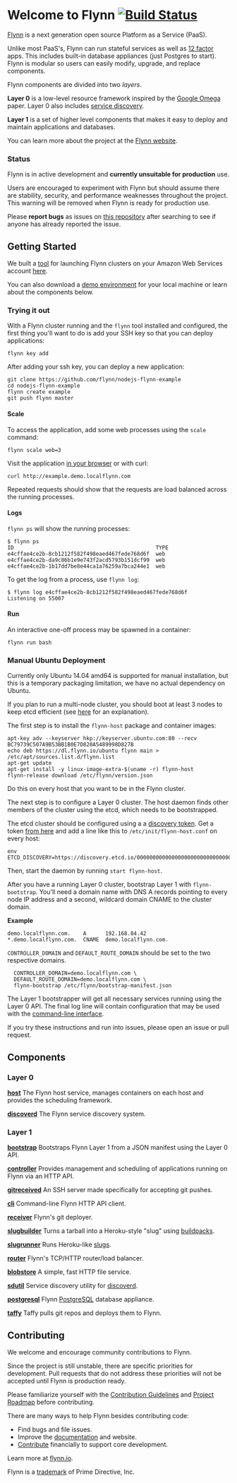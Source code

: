 # Welcome to Flynn [![Build Status](https://travis-ci.org/flynn/flynn.svg?branch=master)](https://travis-ci.org/flynn/flynn)

[Flynn](https://flynn.io) is a next generation open source Platform as a Service
(PaaS).

Unlike most PaaS's, Flynn can run stateful services as well as [12
factor](http://12factor.net/) apps. This includes built-in database appliances
(just Postgres to start). Flynn is modular so users can easily modify, upgrade,
and replace components.

Flynn components are divided into two _layers_.

**Layer 0** is a low-level resource framework inspired by the [Google
Omega](http://eurosys2013.tudos.org/wp-content/uploads/2013/paper/Schwarzkopf.pdf)
paper. Layer 0 also includes [service discovery](/discoverd).

**Layer 1** is a set of higher level components that makes it easy to deploy and
maintain applications and databases.

You can learn more about the project at the [Flynn website](https://flynn.io).

### Status

Flynn is in active development and **currently unsuitable for production** use.

Users are encouraged to experiment with Flynn but should assume there are
stability, security, and performance weaknesses throughout the project. This
warning will be removed when Flynn is ready for production use.

Please **report bugs** as issues on [this
repository](https://github.com/flynn/flynn/issues) after searching to see if
anyone has already reported the issue.

## Getting Started

We built a [tool](https://dashboard.flynn.io) for launching Flynn clusters on your
Amazon Web Services account [here](https://dashboard.flynn.io).

You can also download a [demo environment](/demo) for your local machine or
learn about the components below.

### Trying it out

With a Flynn cluster running and the `flynn` tool installed and configured, the
first thing you'll want to do is add your SSH key so that you can deploy
applications:

```text
flynn key add
```

After adding your ssh key, you can deploy a new application:

```text
git clone https://github.com/flynn/nodejs-flynn-example
cd nodejs-flynn-example
flynn create example
git push flynn master
```

#### Scale

To access the application, add some web processes using the `scale`
command:

```text
flynn scale web=3
```

Visit the application [in your browser](http://example.demo.localflynn.com) or with curl:

```text
curl http://example.demo.localflynn.com
```

Repeated requests should show that the requests are load balanced across the
running processes.

#### Logs

`flynn ps` will show the running processes:

```text
$ flynn ps
ID                                             TYPE
e4cffae4ce2b-8cb1212f582f498eaed467fede768d6f  web
e4cffae4ce2b-da9c86b1e9e743f2acd5793b151dcf99  web
e4cffae4ce2b-1b17dd7be8e44ca1a76259a7bca244e1  web
```

To get the log from a process, use `flynn log`:

```text
$ flynn log e4cffae4ce2b-8cb1212f582f498eaed467fede768d6f
Listening on 55007
```

#### Run

An interactive one-off process may be spawned in a container:

```text
flynn run bash
```


### Manual Ubuntu Deployment

Currently only Ubuntu 14.04 amd64 is supported for manual installation, but this
is a temporary packaging limitation, we have no actual dependency on Ubuntu.

If you plan to run a multi-node cluster, you should boot at least 3 nodes to keep etcd efficient
(see [here](https://github.com/coreos/etcd/blob/v0.4.6/Documentation/optimal-cluster-size.md) for
an explanation).

The first step is to install the `flynn-host` package and container images:

```text
apt-key adv --keyserver hkp://keyserver.ubuntu.com:80 --recv BC79739C507A9B53BB1B0E7D820A5489998D827B
echo deb https://dl.flynn.io/ubuntu flynn main > /etc/apt/sources.list.d/flynn.list
apt-get update
apt-get install -y linux-image-extra-$(uname -r) flynn-host
flynn-release download /etc/flynn/version.json
```

Do this on every host that you want to be in the Flynn cluster.

The next step is to configure a Layer 0 cluster. The host daemon finds other
members of the cluster using the etcd, which needs to be bootstrapped.

The etcd cluster should be configured using a a [discovery
token](https://coreos.com/docs/cluster-management/setup/etcd-cluster-discovery/).
Get a token [from here](https://discovery.etcd.io/new) and add a line like this
to `/etc/init/flynn-host.conf` on every host:

```text
env ETCD_DISCOVERY=https://discovery.etcd.io/00000000000000000000000000000000
```

Then, start the daemon by running `start flynn-host`.

After you have a running Layer 0 cluster, bootstrap Layer 1 with
`flynn-bootstrap`. You'll need a domain name with DNS A records pointing to
every node IP address and a second, wildcard domain CNAME to the cluster domain.

**Example**

```text
demo.localflynn.com.    A      192.168.84.42
*.demo.localflynn.com.  CNAME  demo.localflynn.com.
```

`CONTROLLER_DOMAIN` and `DEFAULT_ROUTE_DOMAIN` should be set to the two
respective domains.

```text
  CONTROLLER_DOMAIN=demo.localflynn.com \
  DEFAULT_ROUTE_DOMAIN=demo.localflynn.com \
  flynn-bootstrap /etc/flynn/bootstrap-manifest.json
```

The Layer 1 bootstrapper will get all necessary services running using the Layer
0 API. The final log line will contain configuration that may be used with the
[command-line interface](/cli).

If you try these instructions and run into issues, please open an issue or pull
request.


## Components

### Layer 0

**[host](/host)** The Flynn host service, manages containers on each host
and provides the scheduling framework.

**[discoverd](/discoverd)** The Flynn service discovery system.

### Layer 1

**[bootstrap](/bootstrap)** Bootstraps Flynn Layer 1 from a JSON manifest using
the Layer 0 API.

**[controller](/controller)** Provides management and scheduling of applications
running on Flynn via an HTTP API.

**[gitreceived](/gitreceived)** An SSH server made specifically for accepting git pushes.

**[cli](/cli)** Command-line Flynn HTTP API client.

**[receiver](/receiver)** Flynn's git deployer.

**[slugbuilder](/slugbuilder)** Turns a tarball into a Heroku-style "slug" using
[buildpacks](https://devcenter.heroku.com/articles/buildpacks).

**[slugrunner](/slugrunner)** Runs Heroku-like
[slugs](https://devcenter.heroku.com/articles/slug-compiler).

**[router](/router)** Flynn's TCP/HTTP router/load balancer.

**[blobstore](/blobstore)** A simple, fast HTTP file service.

**[sdutil](/sdutil)** Service discovery utility for [discoverd](/discoverd).

**[postgresql](/appliance/postgresql)** Flynn
[PostgreSQL](http://www.postgresql.org/) database appliance.

**[taffy](/taffy)** Taffy pulls git repos and deploys them to Flynn.


## Contributing

We welcome and encourage community contributions to Flynn.

Since the project is still unstable, there are specific priorities for
development. Pull requests that do not address these priorities will not be
accepted until Flynn is production ready.

Please familiarize yourself with the [Contribution
Guidelines](https://flynn.io/docs/contributing) and [Project
Roadmap](https://flynn.io/docs/roadmap) before contributing.

There are many ways to help Flynn besides contributing code:

 - Find bugs and file issues.
 - Improve the [documentation](/website) and website.
 - [Contribute](https://flynn.io/#sponsor) financially to support core development.

Learn more at [flynn.io](https://flynn.io).

Flynn is a [trademark](https://flynn.io/docs/trademark-guidelines) of Prime Directive, Inc.
